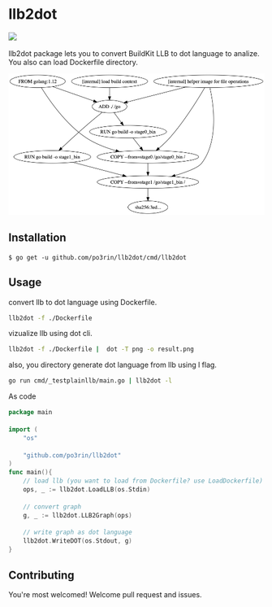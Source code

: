 # llb2dot

<img src="https://img.shields.io/badge/go-v1.11-blue.svg"/>

llb2dot package lets you to convert BuildKit LLB to dot language to analize. You also can load Dockerfile directory.

<img src="static/example.png">

## Installation

```console
$ go get -u github.com/po3rin/llb2dot/cmd/llb2dot
```

## Usage

convert llb to dot language using Dockerfile.

```bash
llb2dot -f ./Dockerfile
```

vizualize llb using dot cli.

```bash
llb2dot -f ./Dockerfile |  dot -T png -o result.png
```

also, you directory generate dot language from llb using l flag.

```bash
go run cmd/_testplainllb/main.go | llb2dot -l
```

As code

```go
package main

import (
	"os"

	"github.com/po3rin/llb2dot"
)
func main(){
    // load llb (you want to load from Dockerfile? use LoadDockerfile)
    ops, _ := llb2dot.LoadLLB(os.Stdin)

    // convert graph
    g, _ := llb2dot.LLB2Graph(ops)

    // write graph as dot language
    llb2dot.WriteDOT(os.Stdout, g)
}

```

## Contributing

You're most welcomed! Welcome pull request and issues.